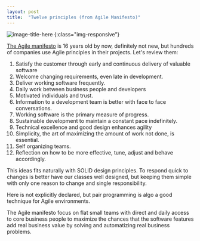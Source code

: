 ```yaml
---
layout: post
title:  "Twelve principles (from Agile Manifesto)"
---
```

![image-title-here](https://upload.wikimedia.org/wikipedia/commons/5/50/Agile_Project_Management_by_Planbox.png)
{:class="img-responsive"}

[The Agile manifesto](http://agilemanifesto.org/) is 16 years old by now, definitely not new, but hundreds of companies use Agile principles in their projects. Let's review them:

  1. Satisfy the customer through early and continuous delivery of valuable software
  2. Welcome changing requirements, even late in development.
  3. Deliver working software frequently.
  4. Daily work between business people and developers
  5. Motivated individuals and trust.
  6. Information to a development team is better with face to face conversations.
  7. Working software is the primary measure of progress.
  8. Sustainable development to maintain a constant pace indefinitely.
  9. Technical excellence and good design enhances agility
  10. Simplicity, the art of maximizing the amount of work not done, is essential.
  11. Self organizing teams.
  12. Reflection on how to be more effective, tune, adjust and behave accordingly.

This ideas fits naturally with SOLID design principles. To respond quick to changes is better have our classes well designed, but keeping them simple with only one reason to change and single responsibility.

Here is not explicitly declared, but pair programming is algo a good technique for Agile environments.

The Agile manifesto focus on flat small teams with direct and daily access to core business people to maximize the chances that the software features add real business value by solving and automatizing real business problems. 
